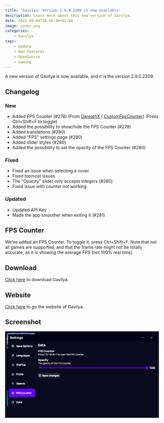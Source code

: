 ```yaml
---
title: 'Gavilya: Version 2.9.0.2209 is now available'
description: Learn more about this new version of Gavilya.
date: 2022-09-04T10:56:30+02:00
image: cover.png
categories:
    - Gavilya
tags:
    - Update
    - New Features
    - OpenSource
    - Gaming
---
```


A new version of Gavilya is now available, and it is the version 2.9.0.2209.

## Changelog
### New
- Added FPS Counter (#278) (From [DareathX](https://github.com/DareathX) / [CustomFpsCounter](https://github.com/DareathX/CustomFpsCounter)) (Press Ctrl+Shift+F to toggle)
- Added the possibility to show/hide the FPS Counter (#279)
- Added translations (#280)
- Added "FPS" settings page (#280)
- Added slider styles (#280)
- Added the possibility to set the opacity of the FPS Counter (#280)

### Fixed
- Fixed an issue when selecting a cover
- Fixed topmost issues
- The "Opacity" slider only accepts integers (#280)
- Fixed issue with counter not working

### Updated
- Updated API Key
- Made the app smoother when exiting it (#281)

## FPS Counter
We've added an FPS Counter. To toggle it, press Ctrl+Shift+F. Note that not all games are supported, and that the frame rate might not be totally accurate, as it is showing the average FPS (not 100% real time).

## Download

[Click here](https://bit.ly/Gavilya) to download Gavilya.

## Website

[Click here](https://gavilya.leocorporation.dev/) to go the website of Gavilya.

## Screenshot

![Gavilya's FPS settings page.](cover.png)